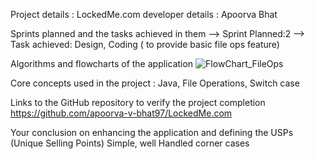

Project details : LockedMe.com
developer details : Apoorva Bhat

Sprints planned and the tasks achieved in them
 --> Sprint Planned:2
 --> Task achieved: Design, Coding ( to provide basic file ops feature)

Algorithms and flowcharts of the application 
![FlowChart_FileOps](https://user-images.githubusercontent.com/101961941/161430795-32ca5a2e-bfaa-497e-a366-fd35c88a941b.png)


Core concepts used in the project :
Java, File Operations, Switch case

Links to the GitHub repository to verify the project completion 
https://github.com/apoorva-v-bhat97/LockedMe.com

Your conclusion on enhancing the application and defining the USPs (Unique Selling Points)
Simple, well Handled corner cases
